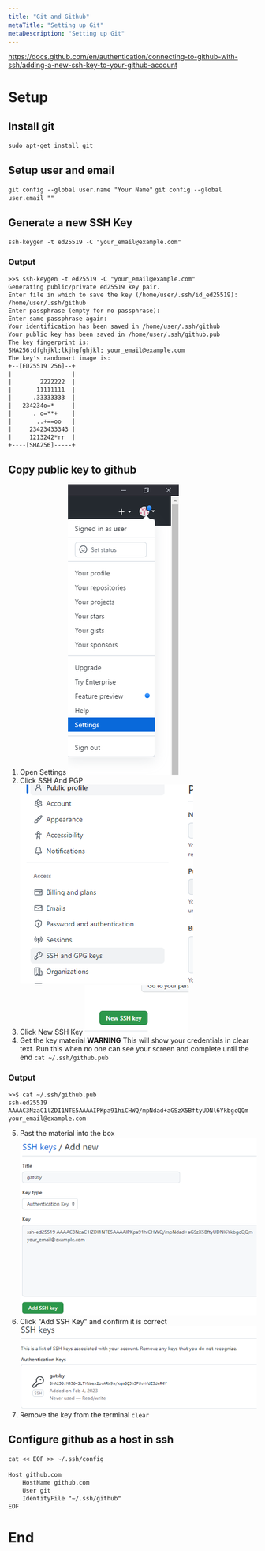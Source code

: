 ```yaml
---
title: "Git and Github"
metaTitle: "Setting up Git"
metaDescription: "Setting up Git"
---
```


https://docs.github.com/en/authentication/connecting-to-github-with-ssh/adding-a-new-ssh-key-to-your-github-account

# Setup

## Install git

`sudo apt-get install git`

## Setup user and email

`git config --global user.name "Your Name"`
`git config --global user.email ""`

## Generate a new SSH Key

`ssh-keygen -t ed25519 -C "your_email@example.com"`

### Output
```
>>$ ssh-keygen -t ed25519 -C "your_email@example.com"
Generating public/private ed25519 key pair.
Enter file in which to save the key (/home/user/.ssh/id_ed25519): /home/user/.ssh/github
Enter passphrase (empty for no passphrase): 
Enter same passphrase again: 
Your identification has been saved in /home/user/.ssh/github
Your public key has been saved in /home/user/.ssh/github.pub
The key fingerprint is:
SHA256:dfghjkl;lkjhgfghjkl; your_email@example.com
The key's randomart image is:
+--[ED25519 256]--+
|                 |
|        2222222  |
|       11111111  |
|      .33333333  |
|   234234o=*     |
|      . o=**+    |
|       ..+==oo   |
|     23423433343 |
|     1213242*rr  |
+----[SHA256]-----+
```

## Copy public key to github

1. Open Settings
![Setting](git-and-github/Settings.png)
2. Click SSH And PGP
![SSHandPGP](git-and-github/SSHandPGP.png)
3. Click New SSH Key
![NewSSHKey](git-and-github/NewSSHKey.png)
4. Get the key material
**WARNING** This will show your credentials in clear text. Run this when no one can see your screen and complete until the end
`cat ~/.ssh/github.pub`

### Output
```
>>$ cat ~/.ssh/github.pub 
ssh-ed25519 AAAAC3NzaC1lZDI1NTE5AAAAIPKpa91hiCHWQ/mpNdad+aGSzX5BftyUDNl6YkbgcQQm your_email@example.com
```
5. Past the material into the box
![KeyConfig](git-and-github/KeyConfig.png)
6. Click "Add SSH Key" and confirm it is correct
![keydone](git-and-github/keydone.png)
7. Remove the key from the terminal
`clear`

## Configure github as a host in ssh

```
cat << EOF >> ~/.ssh/config

Host github.com
    HostName github.com
    User git
    IdentityFile "~/.ssh/github"
EOF
```

# End
